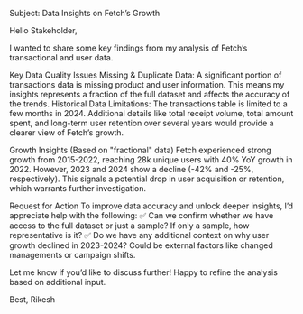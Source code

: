 Subject: Data Insights on Fetch’s Growth

Hello Stakeholder,

I wanted to share some key findings from my analysis of Fetch’s transactional and user data.

Key Data Quality Issues
Missing & Duplicate Data: A significant portion of transactions data is missing product and user information. This means my insights represents a fraction of the full dataset and affects the accuracy of the trends.
Historical Data Limitations: The transactions table is limited to a few months in 2024. Additional details like total receipt volume, total amount spent, and long-term user retention over several years would provide a clearer view of Fetch’s growth.

Growth Insights (Based on "fractional" data)
Fetch experienced strong growth from 2015-2022, reaching 28k unique users with 40% YoY growth in 2022.
However, 2023 and 2024 show a decline (-42% and -25%, respectively). This signals a potential drop in user acquisition or retention, which warrants further investigation.

Request for Action
To improve data accuracy and unlock deeper insights, I’d appreciate help with the following:
✅ Can we confirm whether we have access to the full dataset or just a sample? If only a sample, how representative is it?
✅ Do we have any additional context on why user growth declined in 2023-2024? Could be external factors like changed managements or campaign shifts.

Let me know if you’d like to discuss further! Happy to refine the analysis based on additional input.

Best,
Rikesh
